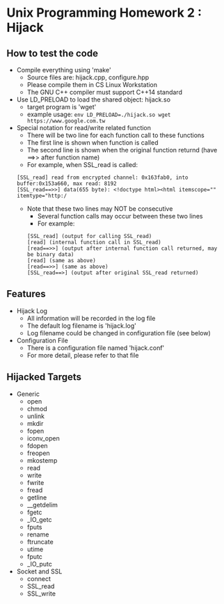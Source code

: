# Unix Programming Homework 2 : Hijack 

## How to test the code
- Compile everything using 'make'
  - Source files are: hijack.cpp, configure.hpp
  - Please compile them in CS Linux Workstation
  - The GNU C++ compiler must support C++14 standard
- Use LD_PRELOAD to load the shared object: hijack.so
  - target program is 'wget'
  - example usage: `env LD_PRELOAD=./hijack.so wget https://www.google.com.tw`
- Special notation for read/write related function
  - There will be two line for each function call to these functions
  - The first line is shown when function is called
  - The second line is shown when the original function returnd (have ==>> after function name)
  - For example, when SSL_read is called:
  ```
  [SSL_read] read from encrypted channel: 0x163fab0, into buffer:0x153a660, max read: 8192
  [SSL_read==>>] data(655 byte): <!doctype html><html itemscope="" itemtype="http:/
  ```
  - Note that these two lines may NOT be consecutive
    - Several function calls may occur between these two lines
    - For example:
    ```
    [SSL_read] (output for calling SSL_read)
    [read] (internal function call in SSL_read)
    [read==>>] (output after internal function call returned, may be binary data)
    [read] (same as above)
    [read==>>] (same as above)
    [SSL_read==>] (output after original SSL_read returned)
    ```

## Features
- Hijack Log
  - All information will be recorded in the log file
  - The default log filename is 'hijack.log'
  - Log filename could be changed in configuration file (see below)
- Configuration File
  - There is a configuration file named 'hijack.conf'
  - For more detail, please refer to that file

## Hijacked Targets
- Generic 
  - open
  - chmod
  - unlink
  - mkdir
  - fopen
  - iconv_open
  - fdopen
  - freopen
  - mkostemp
  - read
  - write
  - fwrite
  - fread
  - getline
  - __getdelim
  - fgetc
  - _IO_getc
  - fputs
  - rename
  - ftruncate
  - utime
  - fputc
  - _IO_putc
- Socket and SSL
  - connect
  - SSL_read
  - SSL_write

